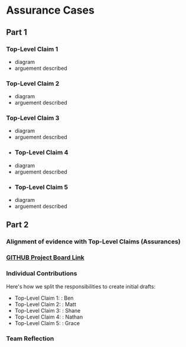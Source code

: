 
# Assurance Cases
## Part 1
### Top-Level Claim 1
- diagram
- arguement described
### Top-Level Claim 2
- diagram
- arguement described
### Top-Level Claim 3
- diagram
- arguement described
- ### Top-Level Claim 4
- diagram
- arguement described
- ### Top-Level Claim 5
- diagram
- arguement described
## Part 2
### Alignment of evidence with Top-Level Claims (Assurances)
### [GITHUB Project Board Link](https://github.com/orgs/UNO-CYBR-8420-Team1/projects/1/views/2)
### Individual Contributions
Here's how we split the responsibilities to create initial drafts:
  - Top-Level Claim 1: : Ben
  - Top-Level Claim 2: : Matt
  - Top-Level Claim 3: : Shane
  - Top-Level Claim 4: : Nathan
  - Top-Level Claim 5: : Grace
### Team Reflection

